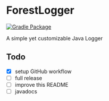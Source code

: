 # ForestLogger

[![Gradle Package](https://github.com/tomheaton/ForestLogger/actions/workflows/gradle-publish.yml/badge.svg)](https://github.com/tomheaton/ForestLogger/actions/workflows/gradle-publish.yml)

A simple yet customizable Java Logger

## Todo
- [x] setup GitHub workflow
- [ ] full release
- [ ] improve this README
- [ ] javadocs
